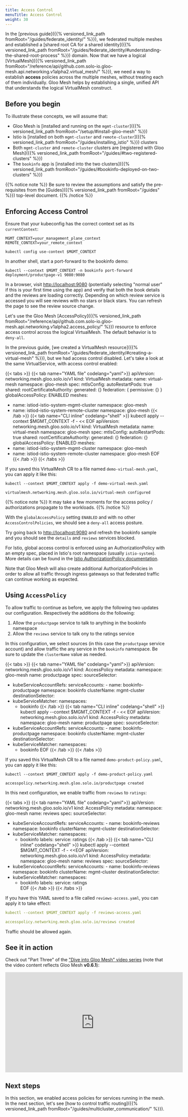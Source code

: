 ```yaml
---
title: Access Control
menuTitle: Access Control
weight: 30
---
```


In the [previous guide]({{% versioned_link_path fromRoot="/guides/federate_identity/" %}}), we federated multiple meshes and established a [shared root CA for a shared identity]({{% versioned_link_path fromRoot="/guides/federate_identity/#understanding-the-shared-root-process" %}}) domain. Now that we have a logical [VirtualMesh]({{% versioned_link_path fromRoot="/reference/api/github.com.solo-io.gloo-mesh.api.networking.v1alpha2.virtual_mesh/" %}}), we need a way to establish **access** policies across the multiple meshes, without treating each of them individually. Gloo Mesh helps by establishing a single, unified API that understands the logical VirtualMesh construct.


## Before you begin
To illustrate these concepts, we will assume that:

* Gloo Mesh is [installed and running on the `mgmt-cluster`]({{% versioned_link_path fromRoot="/setup/#install-gloo-mesh" %}})
* Istio is [installed on both `mgmt-cluster` and `remote-cluster`]({{% versioned_link_path fromRoot="/guides/installing_istio" %}}) clusters
* Both `mgmt-cluster` and `remote-cluster` clusters are [registered with Gloo Mesh]({{% versioned_link_path fromRoot="/guides/#two-registered-clusters" %}})
* The `bookinfo` app is [installed into the two clusters]({{% versioned_link_path fromRoot="/guides/#bookinfo-deployed-on-two-clusters" %}})


{{% notice note %}}
Be sure to review the assumptions and satisfy the pre-requisites from the [Guides]({{% versioned_link_path fromRoot="/guides" %}}) top-level document.
{{% /notice %}}


## Enforcing Access Control

Ensure that your kubeconfig has the correct context set as its `currentContext`:

```shell
MGMT_CONTEXT=your_management_plane_context
REMOTE_CONTEXT=your_remote_context

kubectl config use-context $MGMT_CONTEXT
```

In another shell, start a port-forward to the bookinfo demo:

```shell
kubectl --context $MGMT_CONTEXT -n bookinfo port-forward deployment/productpage-v1 9080:9080
```

In a browser, visit [http://localhost:9080](http://localhost:9080) (potentially selecting "normal user" if this is your first time using the app) and verify that both the book details and the reviews are loading correctly. Depending on which review service is accessed you will see reviews with no stars or black stars. You can refresh the page to see the review source change.

Let's use the Gloo Mesh [AccessPolicy]({{% versioned_link_path fromRoot="/reference/api/github.com.solo-io.gloo-mesh.api.networking.v1alpha2.access_policy/" %}}) resource to enforce access control across the logical VirtualMesh. The default behavior is to `deny-all`.

In the previous guide, [we created a VirtualMesh resource]({{% versioned_link_path fromRoot="/guides/federate_identity/#creating-a-virtual-mesh" %}}), but we had access control disabled. Let's take a look at the same VirtualService, with access control enabled:

{{< tabs >}}
{{< tab name="YAML file" codelang="yaml">}}
apiVersion: networking.mesh.gloo.solo.io/v1
kind: VirtualMesh
metadata:
  name: virtual-mesh
  namespace: gloo-mesh
spec:
  mtlsConfig:
    autoRestartPods: true
    shared:
      rootCertificateAuthority:
        generated: {}
  federation: {
    permissive: {}
  }
  globalAccessPolicy: ENABLED
  meshes:
  - name: istiod-istio-system-mgmt-cluster
    namespace: gloo-mesh
  - name: istiod-istio-system-remote-cluster
    namespace: gloo-mesh
{{< /tab >}}
{{< tab name="CLI inline" codelang="shell" >}}
kubectl apply --context $MGMT_CONTEXT -f - << EOF
apiVersion: networking.mesh.gloo.solo.io/v1
kind: VirtualMesh
metadata:
  name: virtual-mesh
  namespace: gloo-mesh
spec:
  mtlsConfig:
    autoRestartPods: true
    shared:
      rootCertificateAuthority:
        generated: {}
  federation: {}
  globalAccessPolicy: ENABLED
  meshes:
  - name: istiod-istio-system-mgmt-cluster
    namespace: gloo-mesh
  - name: istiod-istio-system-remote-cluster
    namespace: gloo-mesh
EOF
{{< /tab >}}
{{< /tabs >}}

If you saved this VirtualMesh CR to a file named `demo-virtual-mesh.yaml`, you can apply it like this:

```shell
kubectl --context $MGMT_CONTEXT apply -f demo-virtual-mesh.yaml

virtualmesh.networking.mesh.gloo.solo.io/virtual-mesh configured
```

{{% notice note %}}
It may take a few moments for the access policy / authorizations propagate to the workloads. 
{{% /notice %}}

With the `globalAccessPolicy` setting `ENABLED` and with no other `AccessControlPolicies`, we should see a `deny-all` access posture. 

Try going back to [http://localhost:9080](http://localhost:9080) and refresh the bookinfo sample and you should see the `details` and `reviews` services blocked.

For Istio, global access control is enforced using an AuthorizationPolicy with an empty spec, placed in Istio's root namespace (usually `istio-system`). More details can be found in the [Istio AuthorizationPolicy documentation](https://istio.io/latest/docs/reference/config/security/authorization-policy/#AuthorizationPolicy).

Note that Gloo Mesh will also create additional AuthorizationPolicies in order to allow all traffic through ingress gateways so that federated traffic can continue working as expected.

## Using `AccessPolicy`

To allow traffic to continue as before, we apply the following two updates our configuration. Respectively the additions do the following:

1. Allow the `productpage` service to talk to anything in the bookinfo namespace
2. Allow the `reviews` service to talk ony to the ratings service

In this configuration, we select sources (in this case the `productpage` service account) and allow traffic the any service in the `bookinfo` namespace. Be sure to update the `clusterName` value as needed.

{{< tabs >}}
{{< tab name="YAML file" codelang="yaml">}}
apiVersion: networking.mesh.gloo.solo.io/v1
kind: AccessPolicy
metadata:
  namespace: gloo-mesh
  name: productpage
spec:
  sourceSelector:
  - kubeServiceAccountRefs:
      serviceAccounts:
        - name: bookinfo-productpage
          namespace: bookinfo
          clusterName: mgmt-cluster
  destinationSelector:
  - kubeServiceMatcher:
      namespaces:
      - bookinfo
{{< /tab >}}
{{< tab name="CLI inline" codelang="shell" >}}
kubectl apply --context $MGMT_CONTEXT -f - << EOF
apiVersion: networking.mesh.gloo.solo.io/v1
kind: AccessPolicy
metadata:
  namespace: gloo-mesh
  name: productpage
spec:
  sourceSelector:
  - kubeServiceAccountRefs:
      serviceAccounts:
        - name: bookinfo-productpage
          namespace: bookinfo
          clusterName: mgmt-cluster
  destinationSelector:
  - kubeServiceMatcher:
      namespaces:
      - bookinfo
EOF
{{< /tab >}}
{{< /tabs >}}

If you saved this VirtualMesh CR to a file named `demo-product-policy.yaml`, you can apply it like this:

```shell
kubectl --context $MGMT_CONTEXT apply -f demo-product-policy.yaml

accesspolicy.networking.mesh.gloo.solo.io/productpage created
```

In this next configuration, we enable traffic from `reviews` to `ratings`:

{{< tabs >}}
{{< tab name="YAML file" codelang="yaml">}}
apiVersion: networking.mesh.gloo.solo.io/v1
kind: AccessPolicy
metadata:
  namespace: gloo-mesh
  name: reviews
spec:
  sourceSelector:
  - kubeServiceAccountRefs:
      serviceAccounts:
        - name: bookinfo-reviews
          namespace: bookinfo
          clusterName: mgmt-cluster
  destinationSelector:
  - kubeServiceMatcher:
      namespaces:
      - bookinfo
      labels:
        service: ratings
{{< /tab >}}
{{< tab name="CLI inline" codelang="shell" >}}
kubectl apply --context $MGMT_CONTEXT -f - <<EOF
apiVersion: networking.mesh.gloo.solo.io/v1
kind: AccessPolicy
metadata:
  namespace: gloo-mesh
  name: reviews
spec:
  sourceSelector:
  - kubeServiceAccountRefs:
      serviceAccounts:
        - name: bookinfo-reviews
          namespace: bookinfo
          clusterName: mgmt-cluster
  destinationSelector:
  - kubeServiceMatcher:
      namespaces:
      - bookinfo
      labels:
        service: ratings    
EOF
{{< /tab >}}
{{< /tabs >}}

If you have this YAML saved to a file called `reviews-access.yaml`, you can apply it to take effect:

```yaml
kubectl --context $MGMT_CONTEXT apply -f reviews-access.yaml

accesspolicy.networking.mesh.gloo.solo.io/reviews created
```

Traffic should be allowed again.

## See it in action

Check out "Part Three" of the ["Dive into Gloo Mesh" video series](https://www.youtube.com/watch?v=4sWikVELr5M&list=PLBOtlFtGznBjr4E9xYHH9eVyiOwnk1ciK)
(note that the video content reflects Gloo Mesh <b>v0.6.1</b>):

<iframe width="560" height="315" src="https://www.youtube.com/embed/cG1VCx9G408" frameborder="0" allow="accelerometer; autoplay; encrypted-media; gyroscope; picture-in-picture" allowfullscreen></iframe>

## Next steps

In this section, we enabled access policies for services running in the mesh. In the next section, let's see [how to control traffic routing]({{% versioned_link_path fromRoot="/guides/multicluster_communication/" %}}). 
